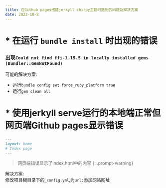 ```yaml
---
title: 在Github pages搭建jerkyll chirpy主题时遇到的问题及解决方案
date: 2022-10-8
---
```

# * 在运行 `bundle install` 时出现的错误  
### 出现`Could not find ffi-1.15.5 in locally installed gems (Bundler::GemNotFound)`  
可能的解决方案:  
* 运行`bundle config set force_ruby_platform true`
* 运行`gem clean all`  

# * 使用jerkyll serve运行的本地端正常但网页端Github pages显示错误 
```markdown
---
layout: home
# Index page
---
```
> 网页端错误显示了index.html中的内容
{: .prompt-warning}

解决方案:  
修改项目根目录下的`_config.yml`,为`url:`添加网站网址

